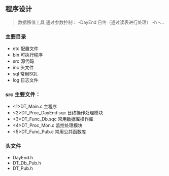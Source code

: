 ## 程序设计
>数据移值工具
	通过参数控制：
	-DayEnd	日终（通过读表进行处理）
	-h
	-...

### 主要目录
+ etc	配置文件
+ bin	可执行程序
+ src	源代码
+ inc	头文件
+ sql	常用SQL
+ log	日志文件

### src 主要文件：
+ <1>DT_Main.c          主程序
+ <2>DT_Proc_DayEnd.sqc	日终操作处理模块
+ <3>DT_Func_Db.sqc	    常用数据库操作库
+ <4>DT_Proc_Mon.c	    监控处理模块
+ <5>DT_Func_Pub.c	    常用公共函数库

### 头文件
+ DayEnd.h
+ DT_Db_Pub.h
+ DT_Pub.h
